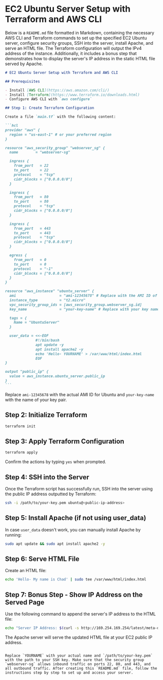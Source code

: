 # EC2 Ubuntu Server Setup with Terraform and AWS CLI

Below is a `README.md` file formatted in Markdown, containing the necessary AWS CLI and Terraform commands to set up the specified EC2 Ubuntu server, configure security groups, SSH into the server, install Apache, and serve an HTML file. The Terraform configuration will output the IPv4 address of the instance. Additionally, it includes a bonus step that demonstrates how to display the server's IP address in the static HTML file served by Apache.

````markdown
# EC2 Ubuntu Server Setup with Terraform and AWS CLI

## Prerequisites

- Install [AWS CLI](https://aws.amazon.com/cli/)
- Install [Terraform](https://www.terraform.io/downloads.html)
- Configure AWS CLI with `aws configure`

## Step 1: Create Terraform Configuration

Create a file `main.tf` with the following content:

```hcl
provider "aws" {
  region = "us-east-1" # or your preferred region
}

resource "aws_security_group" "webserver_sg" {
  name        = "webserver-sg"

  ingress {
    from_port   = 22
    to_port     = 22
    protocol    = "tcp"
    cidr_blocks = ["0.0.0.0/0"]
  }

  ingress {
    from_port   = 80
    to_port     = 80
    protocol    = "tcp"
    cidr_blocks = ["0.0.0.0/0"]
  }

  ingress {
    from_port   = 443
    to_port     = 443
    protocol    = "tcp"
    cidr_blocks = ["0.0.0.0/0"]
  }

  egress {
    from_port   = 0
    to_port     = 0
    protocol    = "-1"
    cidr_blocks = ["0.0.0.0/0"]
  }
}

resource "aws_instance" "ubuntu_server" {
  ami                    = "ami-12345678" # Replace with the AMI ID of Ubuntu
  instance_type          = "t2.micro"
  vpc_security_group_ids = [aws_security_group.webserver_sg.id]
  key_name               = "your-key-name" # Replace with your key name

  tags = {
    Name = "UbuntuServer"
  }

  user_data = <<-EOF
              #!/bin/bash
              apt update -y
              apt install apache2 -y
              echo 'Hello- YOURNAME' > /var/www/html/index.html
              EOF
}

output "public_ip" {
  value = aws_instance.ubuntu_server.public_ip
}
```
````

Replace `ami-12345678` with the actual AMI ID for Ubuntu and `your-key-name` with the name of your key pair.

## Step 2: Initialize Terraform

```sh
terraform init
```

## Step 3: Apply Terraform Configuration

```sh
terraform apply
```

Confirm the actions by typing `yes` when prompted.

## Step 4: SSH into the Server

Once the Terraform script has successfully run, SSH into the server using the public IP address outputted by Terraform:

```sh
ssh -i /path/to/your-key.pem ubuntu@<public-ip-address>
```

## Step 5: Install Apache (if not using user_data)

In case `user_data` doesn't work, you can manually install Apache by running:

```sh
sudo apt update && sudo apt install apache2 -y
```

## Step 6: Serve HTML File

Create an HTML file:

```sh
echo 'Hello- My name is Chad' | sudo tee /var/www/html/index.html
```

## Step 7: Bonus Step - Show IP Address on the Served Page

Use the following command to append the server's IP address to the HTML file:

```sh
echo "Server IP Address: $(curl -s http://169.254.169.254/latest/meta-data/public-ipv4)" | sudo tee -a /var/www/html/index.html
```

The Apache server will serve the updated HTML file at your EC2 public IP address.

```

Replace `YOURNAME` with your actual name and `/path/to/your-key.pem` with the path to your SSH key. Make sure that the security group `webserver-sg` allows inbound traffic on ports 22, 80, and 443, and all outbound traffic. After creating this `README.md` file, follow the instructions step by step to set up and access your server.
```
